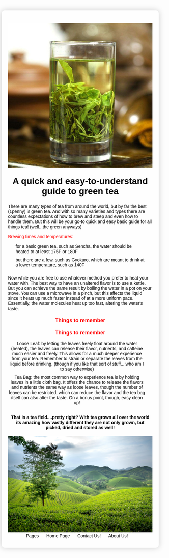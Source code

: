 
<!DOCTYPE html>
<html lang="en">
<head>
    <meta charset="UTF-8">
    <meta name="viewport" content="width=device-width, initial-scale=1.0">
    <title>Green Tea</title>
    <style>
        body {
            font-family: Arial, sans-serif;
            margin: 0;
            padding: 0;
            background-image: url('2690293634_8557a484b1_b.jpg');
            background-size: cover;
            background-position: center;
            color: black;
        }
        .container {
            width: 90%; /* Adjusted width */
            margin: 50px auto;
            padding: 20px;
            background-color: rgba(255, 255, 255, 0.8);
            border-radius: 10px;
            box-shadow: 0 0 20px rgba(0, 0, 0, 0.2);
            position: relative;
            overflow: hidden;
        }
        h1, h2, h3, h4, h5, h6 {
            text-align: center;
            margin-top: 20px;
        }
        h2 {
            font-size: 28px;
        }
        p {
            margin: 15px 0;
        }
        .highlight {
            color: red;
        }
        ul {
            padding-left: 0;
            list-style-type: none;
            margin: 0;
            text-align: center;
        }
        li {
            margin-bottom: 10px;
            display: inline-block;
            margin-right: 20px;
            position: relative;
        }
        li a {
            color: black;
            text-decoration: none;
        }
        li a:hover {
            text-decoration: underline;
        }
        .dropdown-content {
            display: none;
            position: absolute;
            background-color: #f9f9f9;
            min-width: 160px;
            box-shadow: 0 8px 16px 0 rgba(0,0,0,0.2);
            z-index: 1;
            top: -5px;
            left: 0;
        }
        .dropdown:hover .dropdown-content {
            display: block;
        }
        .dropdown-content a {
            color: black;
            padding: 12px 16px;
            text-decoration: none;
            display: block;
        }
        .dropdown-content a:hover {
            background-color: #f1f1f1;
        }
        @media screen and (max-width: 600px) {
            .container {
                width: 95%;
            }
        }
    </style>
</head>
<body>
    <div class="container">
        <h1><img src="main-qimg-14ff668b1c08bfab4cc710cdfba6a9d3-lq.jpg" alt="Just some coffee" style="width:520px"></h1>
        <h2>A quick and easy-to-understand guide to green tea</h2>
        <p>There are many types of tea from around the world, but by far the best (1penny) is green tea. And with so many varieties and types there are countless expectations of how to brew and steep and even how to handle them. But this will be your go-to quick and easy basic guide for all things tea! (well...the green anyways) </p>
        <p><span style="color: red;">Brewing times and temperatures:</span></p>
        <ol>
            <li>for a basic green tea, such as Sencha, the water should be heated to at least 175F or 180F</li>
            <li>but there are a few, such as Gyokuro, which are meant to drink at a lower temperature, such as 140F</li>
        </ol>
        <p>Now while you are free to use whatever method you prefer to heat your water with. The best way to have an unaltered flavor is to use a kettle. But you can achieve the same result by boiling the water in a pot on your stove. You can use a microwave in a pinch, but this affects the liquid since it heats up much faster instead of at a more uniform pace. Essentially, the water molecules heat up too fast, altering the water's taste.</p>
        <h3><span class="highlight">Things to remember</span></h3>
        <ul>    <h3><span class="highlight">Things to remember</span></h3>
        <ul>
            <li>Loose Leaf: by letting the leaves freely float around the water (heated), the leaves can release their flavor, nutrients, and caffeine much easier and freely. This allows for a much deeper experience from your tea. Remember to strain or separate the leaves from the liquid before drinking. (though if you like that sort of stuff....who am I to say otherwise) </li>
            <li>Tea Bag: the most common way to experience tea is by holding leaves in a little cloth bag. It offers the chance to release the flavors and nutrients the same way as loose leaves, though the number of leaves can be restricted, which can reduce the flavor and the tea bag itself can also alter the taste. On a bonus point, though, easy clean up! </li>
            
<h4>That is a tea field....pretty right? With tea grown all over the world its amazing how vastly different they are not only grown, but picked, dried and stored as well!</h4>
        <img src="pexels-photo-6711567.jpeg" alt="tea field" style="width:550px">
            <li class="dropdown">
                <a href="#">Pages</a>
                <div class="dropdown-content">
                    <a href="#">Page 1</a>
                    <a href="#">Page 2</a>
                    <a href="#">Page 3</a>
                </div>
            </li>
            <li><a href="https://kenzie-nice.github.io/Losingtrack_of_theseSites.io/">Home Page</a></li>
            <li><a href="https://kenzie-nice.github.io/Contactpage.io/">Contact Us!</a></li>
            <li><a href="https://kenzie-nice.github.io/About-us.io/">About Us!</a></li>
        </ul>
    </div>
</body>
</html>

